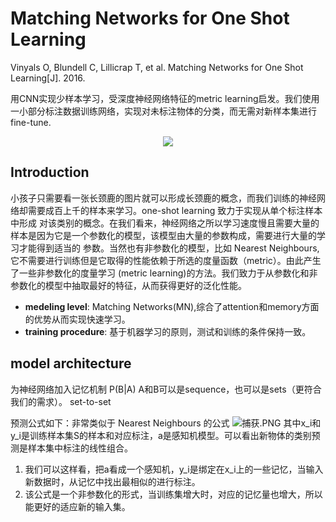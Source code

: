 # Matching Networks for One Shot Learning

Vinyals O, Blundell C, Lillicrap T, et al. Matching Networks for One Shot Learning[J]. 2016.

用CNN实现少样本学习，受深度神经网络特征的metric learning启发。我们使用一小部分标注数据训练网络，实现对未标注物体的分类，而无需对新样本集进行fine-tune.

<div align="center">
  <img src="https://i.loli.net/2018/04/19/5ad87828825a5.png" />
</div>

## Introduction

小孩子只需要看一张长颈鹿的图片就可以形成长颈鹿的概念，而我们训练的神经网络却需要成百上千的样本来学习。one-shot learning 致力于实现从单个标注样本中形成
对该类别的概念。在我们看来，神经网络之所以学习速度慢且需要大量的样本是因为它是一个参数化的模型，该模型由大量的参数构成，需要进行大量的学习才能得到适当的
参数。当然也有非参数化的模型，比如 Nearest Neighbours,它不需要进行训练但是它取得的性能依赖于所选的度量函数（metric）。由此产生了一些非参数化的度量学习
(metric learning)的方法。我们致力于从参数化和非参数化的模型中抽取最好的特征，从而获得更好的泛化性能。

- **medeling level**: Matching Networks(MN),综合了attention和memory方面的优势从而实现快速学习。
- **training procedure**: 基于机器学习的原则，测试和训练的条件保持一致。

## model architecture

为神经网络加入记忆机制 P(B|A) A和B可以是sequence，也可以是sets（更符合我们的需求）。 set-to-set

预测公式如下：非常类似于 Nearest Neighbours 的公式
![捕获.PNG](https://i.loli.net/2018/04/19/5ad8833283e57.png) 
其中x_i和y_i是训练样本集S的样本和对应标注，a是感知机模型。可以看出新物体的类别预测是样本集中标注的线性组合。
1. 我们可以这样看，把a看成一个感知机，y_i是绑定在x_i上的一些记忆，当输入新数据时，从记忆中找出最相似的进行标注。
2. 该公式是一个非参数化的形式，当训练集增大时，对应的记忆量也增大，所以能更好的适应新的输入集。



